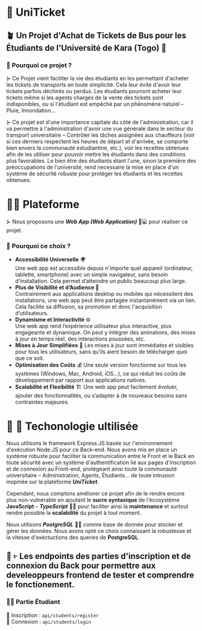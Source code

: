 # 🎫 UniTicket
## 🪴 Un Projet d'Achat de Tickets de Bus pour les Étudiants de l'Université de Kara (Togo) 🏫
### 🤔 Pourquoi ce projet ?
⊱ Ce Projet vient faciliter la vie des étudiants en les permettant d'acheter les tickets de transports en toute simplicité. Cela leur évite d'avoir leur tickets parfois déchirés ou perdus.
Les étudiants pourront acheter leur tickets même si les agents chargés de la vente des tickets sont indisponibles, ou si l'étudiant est empêché par un phénomène naturel – Pluie, Innondation...

⊱ Ce projet est d'une importance capitale du côté de l'administration, car il va permettre à l'administration d'avoir une vue générale dans le secteur du transport universitaire – 
Contrôler les tâches assignées aux chauffeurs (voir si ces derniers respectent les heures de départ et d'arrivée, se comporte bien envers la communauté estudiantine, etc.), 
voir les recettes obtenues afin de les utiliser pour pouvoir mettre les étudiants dans des conditions plus favorables. 
Le bien être des étudiants étant l'une, sinon la première des préoccupations de l'université, rend necessaire la mise en place d'un système de sécurité robuste pour protéger les étudiants et les recettes obtenues.

# 🧑‍💻 Plateforme
⊱ Nous proposons une ***Web App (Web Application)*** 📱💻 pour réaliser ce projet.
### 🤔 Pourquoi ce choix ?
- **Accessibilité Universelle** 🌍 \
Une web app est accessible depuis n'importe quel appareil (ordinateur, tablette, smartphone) avec un simple navigateur, 
sans besoin d'installation. Cela permet d’atteindre un public beaucoup plus large. 
- **Plus de Visibilité et d’Audience 🚀** \
Contrairement aux applications desktop ou mobiles qui nécessitent des installations, une web app peut être partagée instantanément via un lien. 
Cela facilite sa diffusion, sa promotion et donc l'acquisition d’utilisateurs.
- **Dynamisme et Interactivité** ⚙️ \
Une web app rend l’expérience utilisateur plus interactive, plus engageante et dynamique. 
On peut y intégrer des animations, des mises à jour en temps réel, des interactions poussées, etc.
- **Mises à Jour Simplifiées** 🔄
Les mises à jour sont immédiates et visibles pour tous les utilisateurs, sans qu’ils aient besoin de télécharger quoi que ce soit.
- **Optimisation des Coûts** 💰
Une seule version fonctionne sur tous les systèmes (Windows, Mac, Android, iOS…), ce qui réduit les coûts de développement par rapport aux applications natives.
- **Scalabilité et Flexibilité** 🏗️
Une web app peut facilement évoluer, ajouter des fonctionnalités, ou s’adapter à de nouveaux besoins sans contraintes majeures.

# 🧰 🌴 Techonologie ultilisée
Nous utilisons le framework Express.JS basée sur l'environnement d'exécution Node.JS pour ce Back-end. 
Nous avons mis en place un système robuste pour faciliter la communication entre le Front et le Back 
en toute sécurité avec un système d'authentification lié aux pages d'inscription et de connexion au Front-end, protégeant ainsi toute 
la communauté universitaire – Administration, Agents, Étudiants... de toute intrusion inopinée sur la plateforme ***UniTicket***.

Cependant, nous comptons améliorer ce projet afin de le rendre encore plus non-vulnérable en ajoutant le **sucre syntaxique** de l'écosystème __JavaScript__ – ***TypeScript*** 🧩💯 
pour faciliter ainsi la **maintenance** et surtout rendre possible la **scalabilité** du projet à tout moment.

Nous utilisons ***PostgreSQL*** 📑🧮  comme base de donnée pour stocker et gérer les données. Nous avons opté ce choix connaissant la robustesse et la vitesse d'exéctuctions des queries de **PostgreSQL**.

##  🎋 ፦ Les endpoints des parties d'inscription et de connexion du Back pour permettre aux develeoppeurs frontend de tester et comprendre le fonctionement.
### 👨‍🎓 Partie Étudiant
🔏 Inscription : ```api/students/register``` \
🔏 Connexion : ```api/students/login```













